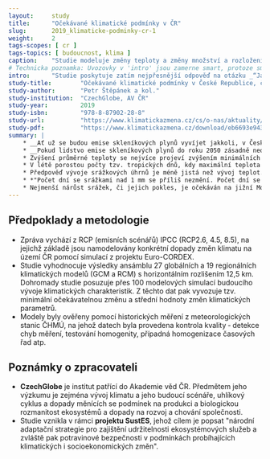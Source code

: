 ```yaml
---
layout:     study
title:      "Očekávané klimatické podmínky v ČR"
slug:       2019_klimaticke-podminky-cr-1
weight:     2
tags-scopes: [ cr ]
tags-topics: [ budoucnost, klima ]
caption:    "Studie modeluje změny teploty a změny množství a rozložení srážek v ČR během 21.století."
# Technicka poznamka: Uvozovky v 'intro' jsou zamerne smart, protoze smart konverze zpusobi YAML error.
intro:      "Studie poskytuje zatím nejpřesnější odpověď na otázku _“Jak moc se v ČR oteplí a jak se změní množství a rozložení srážek během 21. století?“_ na základě vyhodnocení ansámblu  několika desítek globálních a regionálních klimatických modelů."
study-title:        "Očekávané klimatické podmínky v České Republice, část I."
study-author:       "Petr Štěpánek a kol."
study-institution:  "CzechGlobe, AV ČR"
study-year:         2019
study-isbn:         "978-8-87902-28-8"
study-url:          "https://www.klimatickazmena.cz/cs/o-nas/aktuality/ocekavane-klimaticke-podminky-v-ceske-republice-cast-i-zmena-zakladnich-parametru/"
study-pdf:          "https://www.klimatickazmena.cz/download/eb6693e9433c6f76162b9809e7713f8e/CliChE_I_2019_v3_final_2b.pdf"
summary: |
    * __Ať už se budou emise skleníkových plynů vyvíjet jakkoli, v České republice se do roku 2050 s nejvyšší pravděpodobností oteplí nejméně o další 2 °C ve srovnání se současností__ (tedy vzhledem k průměru let 1981-2010). Do roku 2050 totiž volba emisního scénáře nehraje podstatnou roli kvůli setrvačnosti klimatického systému a opožděné reakci na již vypuštěné emise. K výraznějšímu rozcházení jednotlivých výsledků emisních scénářů dochází až po roce 2050.
    * __Pokud lidstvo emise skleníkových plynů do roku 2050 zásadně neomezí, ke konci tohoto století pak lze očekávat oteplení o 3 až 6 °C oproti současnosti__ (emisní scénář <glossary id="rcp">RCP8.5</glossary>).
    * Zvýšení průměrné teploty se nejvíce projeví zvýšením minimálních teplot během zimy a jara. *"Teplotní minima porostou téměř dvakrát rychleji v porovnání s teplotními maximy.”* Vyšší teploty v zimě způsobí, že místo sněžení prší nebo sníh dřív roztaje. Nižší množství sněhových srážek je u nás přitom již dnes jednou z příčin vysychání zásob podzemních vod.
    * V létě porostou počty tzv. tropických dnů, kdy maximální teplota dosáhne alespoň 30 °C. Nejhorší emisní scénář <glossary id="rcp">RCP8.5</glossary> by znamenal __na konci století průměrně 30 tropických dnů za rok__ (v letech 1981–2010 bylo průměrně 8 tropických dnů za rok). Extrémní teploty vedou ke zvýšenému odparu vody z krajiny, což je jednou z hlavních příčin současného sucha.
    * Předpověď vývoje srážkových úhrnů je méně jistá než vývoj teplot. __Do konce století lze očekávat stagnaci nebo pouze mírný nárůst množství srážek__ (o zhruba 10 %). Případné zvýšení celkových ročních úhrnů bude způsobeno především nárůstem srážek během zimy, jara a podzimu. Během léta by naopak množství srážek mělo klesat, což bude mít nepříznivý dopad na výskyt sucha.
    * *"Počet dní se srážkami nad 1 mm se příliš nezmění. Počet dní se srážkami většími než 20 mm v budoucnu dále poroste.”* To znamená, že více srážek bude ve formě intenzivních nebo přívalových dešťů.
    * Nejmenší nárůst srážek, či jejich pokles, je očekáván na jižní Moravě. *"To by vzhledem k tomu, že jde o nejteplejší oblast České republiky, vedlo k výraznému snížení dostupnosti vláhy a zásadnímu zhoršení zemědělské produkce v této oblasti.”*
---
```


## Předpoklady a metodologie

* Zpráva vychází z <glossary id="rcp">RCP</glossary> (emisních scénářů) <glossary id="ipcc">IPCC</glossary> (RCP2.6, 4.5, 8.5), na jejichž základě jsou namodelovány konkrétní dopady změn klimatu na území ČR pomocí simulací z projektu Euro-CORDEX.
* Studie vyhodnocuje výsledky ansámblu 27 globálních a 19 regionálních klimatických modelů (GCM a RCM) s horizontálním rozlišením 12,5 km. Dohromady studie posuzuje přes 100 modelových simulací budoucího vývoje klimatických charakteristik. Z těchto dat pak vyvozuje tzv. minimální očekávatelnou změnu a střední hodnoty změn klimatických parametrů.
* Modely byly ověřeny pomocí historických měření z meteorologických stanic <glossary id="chmu">ČHMÚ</glossary>, na jehož datech byla provedena kontrola kvality &dash; detekce chyb měření, testování homogenity, případná homogenizace časových řad atp.

## Poznámky o zpracovateli

* __CzechGlobe__ je institut patřící do Akademie věd ČR. Předmětem jeho výzkumu je zejména vývoj klimatu a jeho budoucí scénáře, uhlíkový cyklus a dopady měnících se podmínek na produkci a biologickou rozmanitost ekosystémů a dopady na rozvoj a chování společnosti.
* Studie vznikla v rámci __projektu SustES__, jehož cílem je popsat "národní adaptační strategie pro zajištění udržitelnosti ekosystémových služeb a zvláště pak potravinové bezpečnosti v podmínkách probíhajících klimatických i socioekonomických změn".
